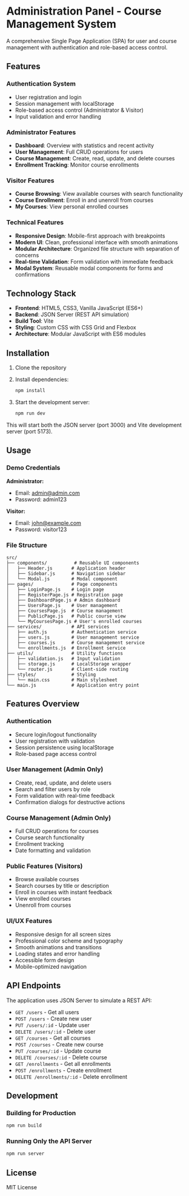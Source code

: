 # Administration Panel - Course Management System

A comprehensive Single Page Application (SPA) for user and course management with authentication and role-based access control.

## Features

### Authentication System
- User registration and login
- Session management with localStorage
- Role-based access control (Administrator & Visitor)
- Input validation and error handling

### Administrator Features
- **Dashboard**: Overview with statistics and recent activity
- **User Management**: Full CRUD operations for users
- **Course Management**: Create, read, update, and delete courses
- **Enrollment Tracking**: Monitor course enrollments

### Visitor Features
- **Course Browsing**: View available courses with search functionality
- **Course Enrollment**: Enroll in and unenroll from courses
- **My Courses**: View personal enrolled courses

### Technical Features
- **Responsive Design**: Mobile-first approach with breakpoints
- **Modern UI**: Clean, professional interface with smooth animations
- **Modular Architecture**: Organized file structure with separation of concerns
- **Real-time Validation**: Form validation with immediate feedback
- **Modal System**: Reusable modal components for forms and confirmations

## Technology Stack

- **Frontend**: HTML5, CSS3, Vanilla JavaScript (ES6+)
- **Backend**: JSON Server (REST API simulation)
- **Build Tool**: Vite
- **Styling**: Custom CSS with CSS Grid and Flexbox
- **Architecture**: Modular JavaScript with ES6 modules

## Installation

1. Clone the repository
2. Install dependencies:
   ```bash
   npm install
   ```

3. Start the development server:
   ```bash
   npm run dev
   ```

This will start both the JSON server (port 3000) and Vite development server (port 5173).

## Usage

### Demo Credentials

**Administrator:**
- Email: admin@admin.com
- Password: admin123

**Visitor:**
- Email: john@example.com
- Password: visitor123

### File Structure

```
src/
├── components/          # Reusable UI components
│   ├── Header.js       # Application header
│   ├── Sidebar.js      # Navigation sidebar
│   └── Modal.js        # Modal component
├── pages/              # Page components
│   ├── LoginPage.js    # Login page
│   ├── RegisterPage.js # Registration page
│   ├── DashboardPage.js # Admin dashboard
│   ├── UsersPage.js    # User management
│   ├── CoursesPage.js  # Course management
│   ├── PublicPage.js   # Public course view
│   └── MyCoursesPage.js # User's enrolled courses
├── services/           # API services
│   ├── auth.js         # Authentication service
│   ├── users.js        # User management service
│   ├── courses.js      # Course management service
│   └── enrollments.js  # Enrollment service
├── utils/              # Utility functions
│   ├── validation.js   # Input validation
│   ├── storage.js      # LocalStorage wrapper
│   └── router.js       # Client-side routing
├── styles/             # Styling
│   └── main.css        # Main stylesheet
└── main.js             # Application entry point
```

## Features Overview

### Authentication
- Secure login/logout functionality
- User registration with validation
- Session persistence using localStorage
- Role-based page access control

### User Management (Admin Only)
- Create, read, update, and delete users
- Search and filter users by role
- Form validation with real-time feedback
- Confirmation dialogs for destructive actions

### Course Management (Admin Only)
- Full CRUD operations for courses
- Course search functionality
- Enrollment tracking
- Date formatting and validation

### Public Features (Visitors)
- Browse available courses
- Search courses by title or description
- Enroll in courses with instant feedback
- View enrolled courses
- Unenroll from courses

### UI/UX Features
- Responsive design for all screen sizes
- Professional color scheme and typography
- Smooth animations and transitions
- Loading states and error handling
- Accessible form design
- Mobile-optimized navigation

## API Endpoints

The application uses JSON Server to simulate a REST API:

- `GET /users` - Get all users
- `POST /users` - Create new user
- `PUT /users/:id` - Update user
- `DELETE /users/:id` - Delete user
- `GET /courses` - Get all courses
- `POST /courses` - Create new course
- `PUT /courses/:id` - Update course
- `DELETE /courses/:id` - Delete course
- `GET /enrollments` - Get all enrollments
- `POST /enrollments` - Create enrollment
- `DELETE /enrollments/:id` - Delete enrollment

## Development

### Building for Production

```bash
npm run build
```

### Running Only the API Server

```bash
npm run server
```

## License

MIT License